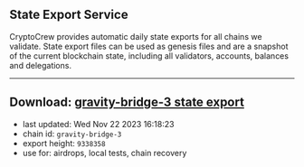 ## State Export Service
CryptoCrew provides automatic daily state exports for all chains we validate. State export files can be used as genesis files and are a snapshot of the current blockchain state, including all validators, accounts, balances and delegations.

---
**Download: [gravity-bridge-3 state export](https://dl.ccvalidators.com/SERVICE/gravitybridge/gravity-bridge-3_export_9338358.json)**
---

- last updated: Wed Nov 22 2023 16:18:23
- chain id: `gravity-bridge-3`
- export height: `9338358`
- use for: airdrops, local tests, chain recovery

